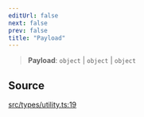 ```yaml
---
editUrl: false
next: false
prev: false
title: "Payload"
---
```


> **Payload**: `object` \| `object` \| `object`

## Source

[src/types/utility.ts:19](https://github.com/sern-handler/handler/blob/45665292ae99b70b419575eef2271e29523a30e0/src/types/utility.ts#L19)
